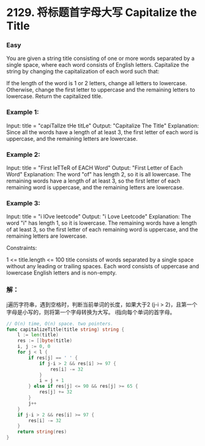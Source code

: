 # 2129. 将标题首字母大写 Capitalize the Title

### Easy

You are given a string title consisting of one or more words separated by a single space, where each word consists of English letters. Capitalize the string by changing the capitalization of each word such that:

If the length of the word is 1 or 2 letters, change all letters to lowercase.
Otherwise, change the first letter to uppercase and the remaining letters to lowercase.
Return the capitalized title.

### Example 1:

Input: title = "capiTalIze tHe titLe"
Output: "Capitalize The Title"
Explanation:
Since all the words have a length of at least 3, the first letter of each word is uppercase, and the remaining letters are lowercase.

### Example 2:

Input: title = "First leTTeR of EACH Word"
Output: "First Letter of Each Word"
Explanation:
The word "of" has length 2, so it is all lowercase.
The remaining words have a length of at least 3, so the first letter of each remaining word is uppercase, and the remaining letters are lowercase.

### Example 3:

Input: title = "i lOve leetcode"
Output: "i Love Leetcode"
Explanation:
The word "i" has length 1, so it is lowercase.
The remaining words have a length of at least 3, so the first letter of each remaining word is uppercase, and the remaining letters are lowercase.
 
Constraints:

1 <= title.length <= 100
title consists of words separated by a single space without any leading or trailing spaces.
Each word consists of uppercase and lowercase English letters and is non-empty.

### 解：

j遍历字符串，遇到空格时，判断当前单词的长度，如果大于2 (j-i > 2)，且第一个字母是小写的，则将第一个字母转换为大写。
i指向每个单词的首字母。

```go
// O(n) time, O(n) space. two pointers.
func capitalizeTitle(title string) string {
	l := len(title)
	res := []byte(title)
	i, j := 0, 0
	for j < l {
		if res[j] == ' ' {
			if j-i > 2 && res[i] >= 97 {
				res[i] -= 32
			}
			i = j + 1
		} else if res[j] <= 90 && res[j] >= 65 {
			res[j] += 32
		}
		j++
	}
	if j-i > 2 && res[i] >= 97 {
		res[i] -= 32
	}
	return string(res)
}
```